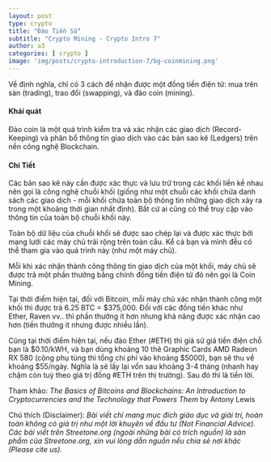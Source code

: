```yaml
---
layout: post
type: crypto
title: "Đào Tiền Số"
subtitle: "Crypto Mining - Crypto Intro 7"
author: a3
categories: [ crypto ]
image: 'img/posts/crypto-introduction-7/bg-coinmining.png'
---
```


Về định nghĩa, chỉ có 3 cách để nhận được một đồng tiền điện tử: mua trên sàn (trading), trao đổi (swapping), và đào coin (mining).

#### Khái quát

Đào coin là một quá trình kiểm tra và xác nhận các giao dịch (Record-Keeping) và phân bổ thông tin giao dịch vào các bản sao kê (Ledgers) trên nền công nghệ Blockchain.

#### Chi Tiết

Các bản sao kê này cần được xác thực và lưu trữ trong các khối liền kề nhau nên gọi là công nghệ chuỗi khối (giống như một chuỗi các khối chứa danh sách các giao dịch - mỗi khối chứa toàn bộ thông tin những giao dịch xảy ra trong một khoảng thời gian nhất định). Bất cứ ai cũng có thể truy cập vào thông tin của toàn bộ chuỗi khối này.

Toàn bộ dữ liệu của chuỗi khối sẽ được sao chép lại và được xác thực bởi mạng lưới các máy chủ trải rộng trên toàn cầu. Kể cả bạn và mình đều có thể tham gia vào quá trình này (như một máy chủ).

Mỗi khi xác nhận thành công thông tin giao dịch của một khối, máy chủ sẽ được trả một phần thưởng bằng chính đồng tiền điện tử đó nên gọi là Coin Mining.

Tại thời điểm hiện tại, đối với Bitcoin, mỗi máy chủ xác nhận thành công một khối thì được trả 6.25 BTC = $375,000. Đối với các đồng tiền khác như Ether, Raven vv.. thì phần thưởng ít hơn nhưng khả năng được xác nhận cao hơn (tiền thưởng ít nhưng được nhiều lần).

Cũng tại thời điểm hiện tại, nếu đào Ether (#ETH) thì giả sử giá tiền điện chỗ bạn là $0.10/kWH, và bạn dùng khoảng 10 thẻ Graphic Cards AMD Radeon RX 580 (cộng phụ tùng thì tổng chi phí vào khoảng $5000), bạn sẽ thu về khoảng $55/ngày. Nghĩa là sẽ lấy lại vốn sau khoảng 3-4 tháng (nhanh hay chậm còn tuỳ theo giá trị đồng #ETH trên thị trường). Sau đó thì là tiền lời.

Tham khảo: *The Basics of Bitcoins and Blockchains: An Introduction to Cryptocurrencies and the Technology that Powers Them* by Antony Lewis

Chú thích (Disclaimer):
*Bài viết chỉ mang mục đích giáo dục và giải trí, hoàn toàn không có giá trị như một lời khuyên về đầu tư (Not Financial Advice).*
*Các bài viết trên Streetone.org (ngoài những bài có trích nguồn) là sản phẩm của Streetone.org, xin vui lòng dẫn nguồn nếu chia sẻ nơi khác (Please cite us).*